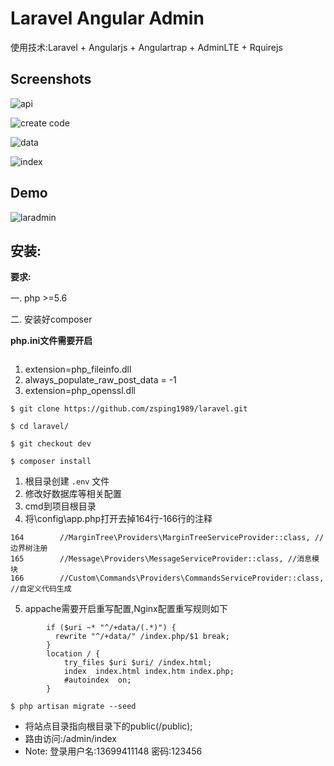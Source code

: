 # Laravel Angular Admin
使用技术:Laravel + Angularjs + Angulartrap + AdminLTE + Rquirejs



## Screenshots
![api](http://a1.qpic.cn/psb?/V11BOt0S4MAKLC/OrsvIoievKOW5N7nLGQr7ZaSFquKk6JcMMfWee1SDlM!/b/dOQAAAAAAAAA&bo=*ASAAgAAAAADB1g!&rf=viewer_4)

![create code](http://a2.qpic.cn/psb?/V11BOt0S4MAKLC/EenzPVIrRJV.Eo25f4kXRpKjqdwZNSlJgbWLrobEpaU!/b/dAwBAAAAAAAA&bo=tgSAAgAAAAADBxI!&rf=viewer_4)

![data](http://a3.qpic.cn/psb?/V11BOt0S4MAKLC/.yI5Ri3vs0YhqQJRrR35uER6DJzvHfdvOPl*aZPXpmM!/b/dNoAAAAAAAAA&bo=xgSAAgAAAAADAGU!&rf=viewer_4)

![index](http://a2.qpic.cn/psb?/V11BOt0S4MAKLC/0jGOAqd7u*Hq4bYUtYyWheVC7G*Ydw0dzZgwtcjlrhs!/b/dI0BAAAAAAAA&bo=nASAAgAAAAADBzg!&rf=viewer_4)

## Demo



![laradmin](https://cloud.githubusercontent.com/assets/1888261/15561320/1899b4b2-2327-11e6-8a3a-7e3d7ce31621.png)

## 安装:
**要求:**

一. php >=5.6

二. 安装好composer

**php.ini文件需要开启**
```
```
1. extension=php_fileinfo.dll
2. always_populate_raw_post_data = -1
3. extension=php_openssl.dll

```
$ git clone https://github.com/zsping1989/laravel.git

$ cd laravel/

$ git checkout dev

$ composer install
```

1. 根目录创建 ```.env``` 文件
2. 修改好数据库等相关配置
3. cmd到项目根目录
4. 将\config\app.php打开去掉164行-166行的注释
```
164        //MarginTree\Providers\MarginTreeServiceProvider::class, //边界树注册
165        //Message\Providers\MessageServiceProvider::class, //消息模块
166        //Custom\Commands\Providers\CommandsServiceProvider::class, //自定义代码生成
```
5. appache需要开启重写配置,Nginx配置重写规则如下
```
        if ($uri ~* "^/+data/(.*)") {
          rewrite "^/+data/" /index.php/$1 break;
        }
        location / {
            try_files $uri $uri/ /index.html;
            index  index.html index.htm index.php;
            #autoindex  on;
        }
```

```
$ php artisan migrate --seed
```
* 将站点目录指向根目录下的public(/public);
* 路由访问:/admin/index
* Note: 登录用户名:13699411148 密码:123456

